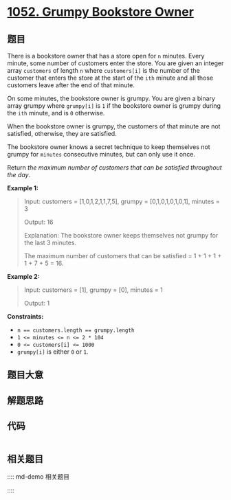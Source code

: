 # [1052. Grumpy Bookstore Owner](https://leetcode.com/problems/grumpy-bookstore-owner)

## 题目

There is a bookstore owner that has a store open for `n` minutes. Every
minute, some number of customers enter the store. You are given an integer
array `customers` of length `n` where `customers[i]` is the number of the
customer that enters the store at the start of the `ith` minute and all those
customers leave after the end of that minute.

On some minutes, the bookstore owner is grumpy. You are given a binary array
grumpy where `grumpy[i]` is `1` if the bookstore owner is grumpy during the
`ith` minute, and is `0` otherwise.

When the bookstore owner is grumpy, the customers of that minute are not
satisfied, otherwise, they are satisfied.

The bookstore owner knows a secret technique to keep themselves not grumpy for
`minutes` consecutive minutes, but can only use it once.

Return _the maximum number of customers that can be satisfied throughout the
day_.



**Example 1:**

> Input: customers = [1,0,1,2,1,1,7,5], grumpy = [0,1,0,1,0,1,0,1], minutes = 3
> 
> Output: 16
> 
> Explanation: The bookstore owner keeps themselves not grumpy for the last 3 minutes. 
> 
> The maximum number of customers that can be satisfied = 1 + 1 + 1 + 1 + 7 + 5 = 16.

**Example 2:**

> Input: customers = [1], grumpy = [0], minutes = 1
> 
> Output: 1

**Constraints:**

  * `n == customers.length == grumpy.length`
  * `1 <= minutes <= n <= 2 * 104`
  * `0 <= customers[i] <= 1000`
  * `grumpy[i]` is either `0` or `1`.


## 题目大意

## 解题思路

## 代码

```javascript

```

## 相关题目

:::: md-demo 相关题目

::::
